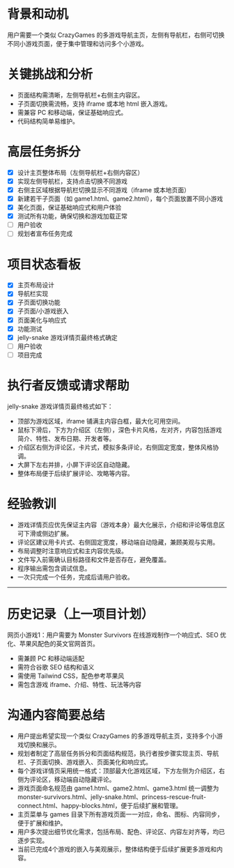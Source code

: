 <!--
 * @Author: HuuGua newhutu@163.com
 * @Date: 2025-06-09 23:56:24
 * @LastEditors: HuuGua newhutu@163.com
 * @LastEditTime: 2025-06-12 14:52:34
 * @FilePath: \单页小游戏\.cursor\scratchpad.md
 * @Description: 这是默认设置,请设置`customMade`, 打开koroFileHeader查看配置 进行设置: https://github.com/OBKoro1/koro1FileHeader/wiki/%E9%85%8D%E7%BD%AE
-->
# 背景和动机
用户需要一个类似 CrazyGames 的多游戏导航主页，左侧有导航栏，右侧可切换不同小游戏页面，便于集中管理和访问多个小游戏。

# 关键挑战和分析
- 页面结构需清晰，左侧导航栏+右侧主内容区。
- 子页面切换需流畅，支持 iframe 或本地 html 嵌入游戏。
- 需兼容 PC 和移动端，保证基础响应式。
- 代码结构简单易维护。

# 高层任务拆分
- [x] 设计主页整体布局（左侧导航栏+右侧内容区）
- [x] 实现左侧导航栏，支持点击切换不同游戏
- [x] 右侧主区域根据导航栏切换显示不同游戏（iframe 或本地页面）
- [x] 新建若干子页面（如 game1.html、game2.html），每个页面放置不同小游戏
- [x] 美化页面，保证基础响应式和用户体验
- [x] 测试所有功能，确保切换和游戏加载正常
- [ ] 用户验收
- [ ] 规划者宣布任务完成

# 项目状态看板
- [x] 主页布局设计
- [x] 导航栏实现
- [x] 子页面切换功能
- [x] 子页面/小游戏嵌入
- [x] 页面美化与响应式
- [x] 功能测试
- [x] jelly-snake 游戏详情页最终格式确定
- [ ] 用户验收
- [ ] 项目完成

# 执行者反馈或请求帮助
jelly-snake 游戏详情页最终格式如下：
- 顶部为游戏区域，iframe 铺满主内容白框，最大化可用空间。
- 鼠标下滑后，下方为介绍区（左侧），深色卡片风格，左对齐，内容包括游戏简介、特性、发布日期、开发者等。
- 介绍区右侧为评论区，卡片式，模拟多条评论，右侧固定宽度，整体风格协调。
- 大屏下左右并排，小屏下评论区自动隐藏。
- 整体布局便于后续扩展评论、攻略等内容。

# 经验教训
- 游戏详情页应优先保证主内容（游戏本身）最大化展示，介绍和评论等信息区可下滑或侧边扩展。
- 评论区建议用卡片式、右侧固定宽度，移动端自动隐藏，兼顾美观与实用。
- 布局调整时注意响应式和主内容优先级。
- 文件写入前需确认目标路径和文件是否存在，避免覆盖。
- 程序输出需包含调试信息。
- 一次只完成一个任务，完成后请用户验收。

---

# 历史记录（上一项目计划）
网页小游戏1：用户需要为 Monster Survivors 在线游戏制作一个响应式、SEO 优化、苹果风配色的英文官网首页。
- 需兼顾 PC 和移动端适配
- 需符合谷歌 SEO 结构和语义
- 需使用 Tailwind CSS，配色参考苹果风
- 需包含游戏 iframe、介绍、特性、玩法等内容 

# 沟通内容简要总结
- 用户提出希望实现一个类似 CrazyGames 的多游戏导航主页，支持多个小游戏切换和展示。
- 规划者制定了高层任务拆分和页面结构规范，执行者按步骤实现主页、导航栏、子页面切换、游戏嵌入、页面美化和响应式。
- 每个游戏详情页采用统一格式：顶部最大化游戏区域，下方左侧为介绍区，右侧为评论区，移动端自动隐藏评论。
- 游戏页面命名规范由 game1.html、game2.html、game3.html 统一调整为 monster-survivors.html、jelly-snake.html、princess-rescue-fruit-connect.html、happy-blocks.html，便于后续扩展和管理。
- 主页菜单与 games 目录下所有游戏页面一一对应，命名、图标、内容同步，便于扩展和维护。
- 用户多次提出细节优化需求，包括布局、配色、评论区、内容左对齐等，均已逐步实现。
- 当前已完成4个游戏的嵌入与美观展示，整体结构便于后续扩展更多游戏和内容。 